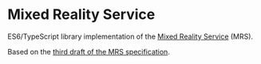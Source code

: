 # Mixed Reality Service

ES6/TypeScript library implementation of the [Mixed Reality Service](https://mixedrealitysystem.org/) (MRS).

Based on the [third draft of the MRS specification](https://mixedrealitysystem.org/spec/Mixed_Reality_Service_Specification_THIRD_DRAFT.pdf).
